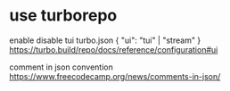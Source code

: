 # use turborepo

enable disable tui
turbo.json
{
"ui": "tui" | "stream"
}
https://turbo.build/repo/docs/reference/configuration#ui

comment in json convention
https://www.freecodecamp.org/news/comments-in-json/